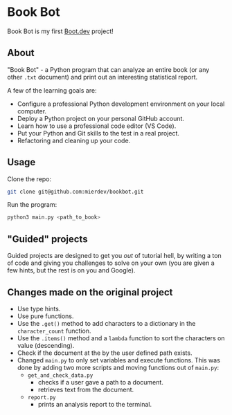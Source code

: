 # Book Bot

Book Bot is my first [Boot.dev](https://www.boot.dev) project!

## About

"Book Bot" - a Python program that can analyze an entire book (or any other `.txt` document) and print out an interesting statistical report. 

A few of the learning goals are:
- Configure a professional Python development environment on your local computer.
- Deploy a Python project on your personal GitHub account.
- Learn how to use a professional code editor (VS Code).
- Put your Python and Git skills to the test in a real project.
- Refactoring and cleaning up your code.

## Usage

Clone the repo:
```bash
git clone git@github.com:mierdev/bookbot.git
```

Run the program:
```bash
python3 main.py <path_to_book>
```

## "Guided" projects

Guided projects are designed to get you *out* of tutorial hell, by writing a ton of code and giving you challenges to solve on your own (you are given a few hints, but the rest is on you and Google).

## Changes made on the original project

- Use type hints.
- Use pure functions.
- Use the `.get()` method to add characters to a dictionary in the `character_count` function.
- Use the `.items()` method and a `lambda` function to sort the characters on value (descending).
- Check if the document at the by the user defined path exists.
- Changed `main.py` to only set variables and execute functions. This was done by adding two more scripts and moving functions out of `main.py`:
  - `get_and_check_data.py`
      - checks if a user gave a path to a document.
      - retrieves text from the document.
  - `report.py`
    - prints an analysis report to the terminal.
